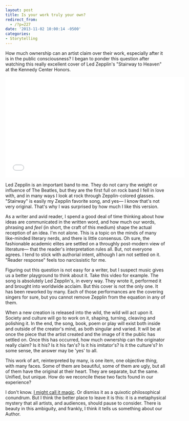 ```yaml
---
layout: post
title: Is your work truly your own?
redirect_from:
  - /?p=227
date: '2013-11-02 10:00:14 -0500'
categories:
- Storytelling
---
```

<p>How much ownership can an artist claim over their work, especially after it is in the public consciousness? I began to ponder this question after watching this really excellent cover of Led Zepplin's "Stairway to Heaven" at the Kennedy Center Honors.</p>
<p><iframe src="//www.youtube.com/embed/JK_DOJa99oo" height="315" width="560" allowfullscreen="" frameborder="0"></iframe></p>
<p>Led Zepplin is an important band to me. They do not carry the weight or influence of The Beatles, but they are the first full on rock band I fell in love with, and in many ways I look at rock through Zepplin-colored glasses. "Stairway" is easily my Zepplin favorite song, and yes— I know that's not very original. That's why I was surprised by how much I like this version.</p>
<p>As a writer and avid reader, I spend a good deal of time thinking about how ideas are communicated in the written word, and how much our words, phrasing and <em>feel</em> (in short, the craft of this medium) shape the actual reception of an idea. I'm not alone. This is a topic on the minds of many like-minded literary nerds, and there is little consensus. Oh sure, the fashionable academic elites are settled on a throughly post-modern view of literature— that the reader's interpretation rules all. But, not everyone agrees. I tend to stick with authorial intent, although I am not settled on it. "Reader response" feels too narcissistic for me.</p>
<p>Figuring out this question is not easy for a writer, but I suspect music gives us a better playground to think about it. Take this video for example. The song is absolutely Led Zepplin's, in every way. They wrote it, performed it and brought into worldwide acclaim. But this cover is not the only one. It has been reworked by many. Each of those performances are the covering singers for sure, but you cannot remove Zepplin from the equation in any of them.</p>
<p>When a new creation is released into the wild, the wild will act upon it. Society and culture will go to work on it, shaping, turning, cleaving and polishing it. In the end, the song, book, poem or play will exist both inside and outside of the creator's mind, as both singular and varied. It will be at once the piece that the artist created and the image of it the public has settled on. Once this has occurred, how much ownership can the originator really claim? Is it his? Is it his fan's? Is it his imitator's? Is it the culture's? In some sense, the answer may be 'yes' to all.</p>
<p>This work of art, reinterpreted by many, is one item, one objective <em>thing</em>, with many faces. Some of them are beautiful, some of them are ugly, but all of them have the original at their heart. They are separate, but the same. Unified, but unique. How do we reconcile these two facts found in our experience?</p>
<p>I don't know. <a href="http://brianlundin.com/2013/05/14/the-magic-of-story/">I might call it magic</a>. Or dismiss it as a quixotic philosophical conundrum. But I think the better place to leave it is this: it is a metaphysical mystery that all artists, and audiences, should pause to consider. There is beauty in this ambiguity, and frankly, I think it tells us something about our Author.</p>
